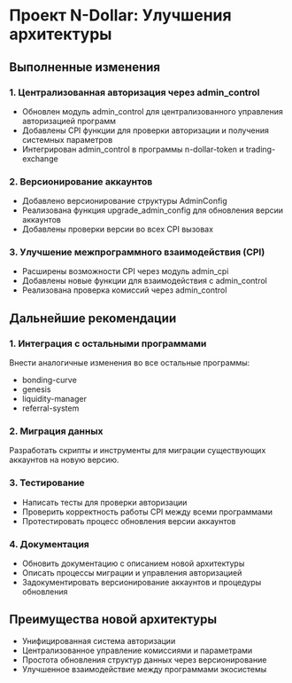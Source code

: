 # Проект N-Dollar: Улучшения архитектуры

## Выполненные изменения

### 1. Централизованная авторизация через admin_control

- Обновлен модуль admin_control для централизованного управления авторизацией программ
- Добавлены CPI функции для проверки авторизации и получения системных параметров
- Интегрирован admin_control в программы n-dollar-token и trading-exchange

### 2. Версионирование аккаунтов

- Добавлено версионирование структуры AdminConfig
- Реализована функция upgrade_admin_config для обновления версии аккаунтов
- Добавлены проверки версии во всех CPI вызовах

### 3. Улучшение межпрограммного взаимодействия (CPI)

- Расширены возможности CPI через модуль admin_cpi
- Добавлены новые функции для взаимодействия с admin_control
- Реализована проверка комиссий через admin_control

## Дальнейшие рекомендации

### 1. Интеграция с остальными программами

Внести аналогичные изменения во все остальные программы:

- bonding-curve
- genesis
- liquidity-manager
- referral-system

### 2. Миграция данных

Разработать скрипты и инструменты для миграции существующих аккаунтов на новую версию.

### 3. Тестирование

- Написать тесты для проверки авторизации
- Проверить корректность работы CPI между всеми программами
- Протестировать процесс обновления версии аккаунтов

### 4. Документация

- Обновить документацию с описанием новой архитектуры
- Описать процессы миграции и управления авторизацией
- Задокументировать версионирование аккаунтов и процедуры обновления

## Преимущества новой архитектуры

- Унифицированная система авторизации
- Централизованное управление комиссиями и параметрами
- Простота обновления структур данных через версионирование
- Улучшенное взаимодействие между программами экосистемы
